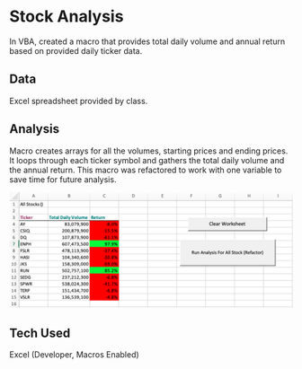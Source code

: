 # Stock Analysis
In VBA, created a macro that provides total daily volume and annual return based on provided daily ticker data.

## Data
Excel spreadsheet provided by class.

## Analysis
Macro creates arrays for all the volumes, starting prices and ending prices. It loops through each ticker symbol and gathers the total daily volume and the annual return. This macro was refactored to work with one variable to 
save time for future analysis. 

![Macro Result for 2018 Data](/images/stock_analysis_macro.png)

## Tech Used
Excel (Developer, Macros Enabled)